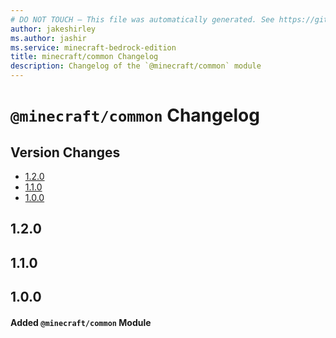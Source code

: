 ```yaml
---
# DO NOT TOUCH — This file was automatically generated. See https://github.com/mojang/minecraftapidocsgenerator to modify descriptions, examples, etc.
author: jakeshirley
ms.author: jashir
ms.service: minecraft-bedrock-edition
title: minecraft/common Changelog
description: Changelog of the `@minecraft/common` module
---
```

# `@minecraft/common` Changelog

## Version Changes
- [1.2.0](#120)
- [1.1.0](#110)
- [1.0.0](#100)

## 1.2.0
## 1.1.0
## 1.0.0
#### Added `@minecraft/common` Module
